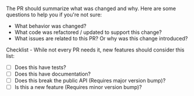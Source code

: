 The PR should summarize what was changed and why. Here are some questions to help you if you're not sure:  

- What behavior was changed?  
- What code was refactored / updated to support this change?  
- What issues are related to this PR? Or why was this change introduced?  

Checklist - While not every PR needs it, new features should consider this list:  

- [ ] Does this have tests?  
- [ ] Does this have documentation?  
- [ ] Does this break the public API (Requires major version bump)?  
- [ ] Is this a new feature (Requires minor version bump)?  

